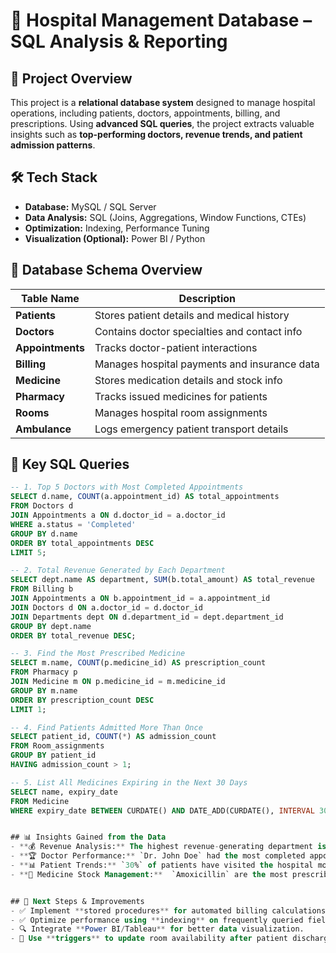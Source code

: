 # 🏥 Hospital Management Database – SQL Analysis & Reporting

## 🚀 Project Overview

This project is a **relational database system** designed to manage hospital operations, including patients, doctors, appointments, billing, and prescriptions. Using **advanced SQL queries**, the project extracts valuable insights such as **top-performing doctors, revenue trends, and patient admission patterns**.

## 🛠 Tech Stack  
- **Database:** MySQL / SQL Server  
- **Data Analysis:** SQL (Joins, Aggregations, Window Functions, CTEs)  
- **Optimization:** Indexing, Performance Tuning  
- **Visualization (Optional):** Power BI / Python  

## 📂 Database Schema Overview

| Table Name       | Description |
|------------------|-------------|
| **Patients**     | Stores patient details and medical history |
| **Doctors**      | Contains doctor specialties and contact info |
| **Appointments** | Tracks doctor-patient interactions |
| **Billing**      | Manages hospital payments and insurance data |
| **Medicine**     | Stores medication details and stock info |
| **Pharmacy**     | Tracks issued medicines for patients |
| **Rooms**        | Manages hospital room assignments |
| **Ambulance**    | Logs emergency patient transport details |

## 🔑 Key SQL Queries

```sql
-- 1. Top 5 Doctors with Most Completed Appointments
SELECT d.name, COUNT(a.appointment_id) AS total_appointments
FROM Doctors d
JOIN Appointments a ON d.doctor_id = a.doctor_id
WHERE a.status = 'Completed'
GROUP BY d.name
ORDER BY total_appointments DESC
LIMIT 5;

-- 2. Total Revenue Generated by Each Department
SELECT dept.name AS department, SUM(b.total_amount) AS total_revenue
FROM Billing b
JOIN Appointments a ON b.appointment_id = a.appointment_id
JOIN Doctors d ON a.doctor_id = d.doctor_id
JOIN Departments dept ON d.department_id = dept.department_id
GROUP BY dept.name
ORDER BY total_revenue DESC;

-- 3. Find the Most Prescribed Medicine
SELECT m.name, COUNT(p.medicine_id) AS prescription_count
FROM Pharmacy p
JOIN Medicine m ON p.medicine_id = m.medicine_id
GROUP BY m.name
ORDER BY prescription_count DESC
LIMIT 1;

-- 4. Find Patients Admitted More Than Once
SELECT patient_id, COUNT(*) AS admission_count
FROM Room_assignments
GROUP BY patient_id
HAVING admission_count > 1;

-- 5. List All Medicines Expiring in the Next 30 Days
SELECT name, expiry_date 
FROM Medicine
WHERE expiry_date BETWEEN CURDATE() AND DATE_ADD(CURDATE(), INTERVAL 30 DAY);


## 📊 Insights Gained from the Data
- **💰 Revenue Analysis:** The highest revenue-generating department is **Cardiology**, followed by **Orthopedics**.
- **🏆 Doctor Performance:** `Dr. John Doe` had the most completed appointments in the last 6 months.
- **📊 Patient Trends:** `30%` of patients have visited the hospital more than once in the last year.
- **💊 Medicine Stock Management:**  `Amoxicillin` are the most prescribed medicines, and stock levels need regular updates.


## 🚀 Next Steps & Improvements
- ✅ Implement **stored procedures** for automated billing calculations.  
- ✅ Optimize performance using **indexing** on frequently queried fields.  
- 🔍 Integrate **Power BI/Tableau** for better data visualization.  
- 🏥 Use **triggers** to update room availability after patient discharge.  
